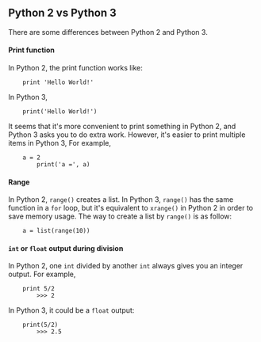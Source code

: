 ## **Python 2 vs Python 3**

There are some differences between Python 2 and Python 3.

#### Print function

In Python 2, the print function works like:
```
	print 'Hello World!'
```
In Python 3,
```
	print('Hello World!')
```
It seems that it's more convenient to print something in Python 2, and Python 3 asks you to do extra work. 
However, it's easier to print multiple items in Python 3, For example,
```
	a = 2
    	print('a =', a)
```

#### Range

In Python 2, `range()` creates a list. 
In Python 3, `range()` has the same function in a `for` loop, but it's equivalent to `xrange()` in Python 2 in order to save memory usage.
The way to create a list by `range()` is as follow:
```
	a = list(range(10))
```

#### `int` or `float` output during division

In Python 2, one `int` divided by another `int` always gives you an integer output. For example,
```
	print 5/2
    	>>> 2
```
In Python 3, it could be a `float` output:
```
	print(5/2)
    	>>> 2.5
```
